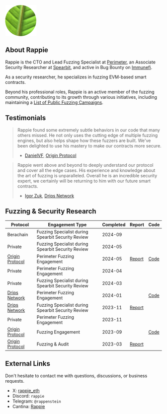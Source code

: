 <img src="../assets/profile-rappie.png" alt="Perimeter Logo">

## About Rappie
Rappie is the CTO and Lead Fuzzing Specialist at [Perimeter](https://perimetersec.io), an Associate Security Researcher at [Spearbit](https://spearbit.com/), and active in Bug Bounty on [Immunefi](https://immunefi.com/).

As a security researcher, he specializes in fuzzing EVM-based smart contracts. 

Beyond his professional roles, Rappie is an active member of the fuzzing community, contributing to its growth through various initiatives, including maintaining a [List of Public Fuzzing Campaigns](https://github.com/perimetersec/public-fuzzing-campaigns-list).

## Testimonials
> Rappie found some extremely subtle behaviors in our code that many others missed. He not only uses the cutting edge of multiple fuzzing engines, but also helps shape how these fuzzers are built. We've been delighted to use his mastery to make our contracts more secure.
> 
>   - [DanielVF](https://x.com/danielvf), [Origin Protocol](https://www.originprotocol.com/)

> Rappie went above and beyond to deeply understand our protocol and cover all the edge cases. His experience and knowledge about the art of fuzzing is unparalleled. Overall he is an incredible security expert, we certainly will be returning to him with our future smart contracts.
>
>   - [Igor Zuk](https://x.com/code_sandwich), [Drips Network](https://www.drips.network/)

## Fuzzing & Security Research

| Protocol                                           | Engagement Type                                    | Completed | Report                                                                                                                                   | Code                                                                                            |
| -------------------------------------------------- | -------------------------------------------------- | --------- | ---------------------------------------------------------------------------------------------------------------------------------------- | ----------------------------------------------------------------------------------------------- |
| Berachain                                          | Fuzzing Specialist during Spearbit Security Review | 2024-09   |                                                                                                                                          |                                                                                                 |
| Private                                            | Fuzzing Specialist during Spearbit Security Review | 2024-05   |                                                                                                                                          |                                                                                                 |
| [Origin Protocol](https://www.originprotocol.com/) | Perimeter Fuzzing Engagement                       | 2024-05   | [Report](https://github.com/perimetersec/origin-oeth-fuzzing/blob/main/reports/Origin%20Protocol%20OETHVault%20-%20Fuzzing%20Report.pdf) | [Code](https://github.com/perimetersec/origin-oeth-fuzzing/tree/main/src/fuzz/oethvault)        |
| Private                                            | Perimeter Fuzzing Engagement                       | 2024-04   |                                                                                                                                          |                                                                                                 |
| Private                                            | Fuzzing Specialist during Spearbit Security Review | 2024-03   |                                                                                                                                          |                                                                                                 |
| [Drips Network](https://www.drips.network/)        | Perimeter Fuzzing Engagement                       | 2024-01   |                                                                                                                                          | [Code](https://github.com/perimetersec/drips-fuzzing/tree/main/src/echidna)<br>                 |
| [Drips Network](https://www.drips.network/)        | Fuzzing Specialist during Spearbit Security Review | 2023-11   | [Report](https://docs.drips.network/assets/files/Spearbit_Drips_Network_Security_Review-d5cda225c36d4c2f1185e154431812b5.pdf)            | <br>                                                                                            |
| Private                                            | Perimeter Fuzzing Engagement                       | 2023-11   |                                                                                                                                          |                                                                                                 |
| [Origin Protocol](https://www.originprotocol.com/) | Fuzzing Engagement                                 | 2023-09   |                                                                                                                                          | [Code](https://github.com/OriginProtocol/origin-dollar/tree/master/contracts/contracts/echidna) |
| [Origin Protocol](https://www.originprotocol.com/) | Fuzzing & Audit                                    | 2023-03   | [Report]( reports/Origin%20Protocol%20-%20Security%20assessment%20of%20PR%20%231239.md)                                                  |                                                                                                 |

                                   
## External Links
Don't hesitate to contact me with questions, discussions, or business requests.
- X: [rappie_eth](https://x.com/rappie_eth)
- Discord: `rappie`
- Telegram: `@rappenstein`
- Cantina: [Rappie](https://cantina.xyz/u/Rappie)

